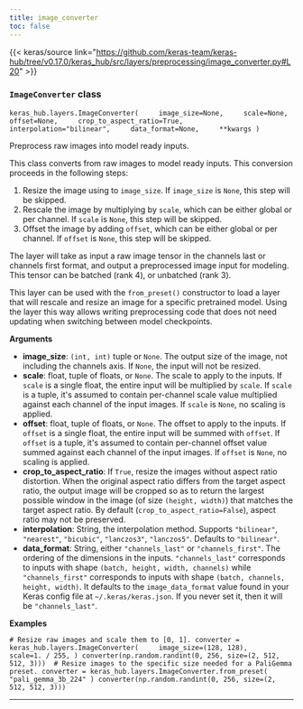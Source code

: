 ```yaml
---
title: image_converter
toc: false
---
```


{{< keras/source link="https://github.com/keras-team/keras-hub/tree/v0.17.0/keras_hub/src/layers/preprocessing/image_converter.py#L20" >}}

### `ImageConverter` class

`keras_hub.layers.ImageConverter(     image_size=None,     scale=None,     offset=None,     crop_to_aspect_ratio=True,     interpolation="bilinear",     data_format=None,     **kwargs )`

Preprocess raw images into model ready inputs.

This class converts from raw images to model ready inputs. This conversion proceeds in the following steps:

1.  Resize the image using to `image_size`. If `image_size` is `None`, this step will be skipped.
2.  Rescale the image by multiplying by `scale`, which can be either global or per channel. If `scale` is `None`, this step will be skipped.
3.  Offset the image by adding `offset`, which can be either global or per channel. If `offset` is `None`, this step will be skipped.

The layer will take as input a raw image tensor in the channels last or channels first format, and output a preprocessed image input for modeling. This tensor can be batched (rank 4), or unbatched (rank 3).

This layer can be used with the `from_preset()` constructor to load a layer that will rescale and resize an image for a specific pretrained model. Using the layer this way allows writing preprocessing code that does not need updating when switching between model checkpoints.

**Arguments**

- **image_size**: `(int, int)` tuple or `None`. The output size of the image, not including the channels axis. If `None`, the input will not be resized.
- **scale**: float, tuple of floats, or `None`. The scale to apply to the inputs. If `scale` is a single float, the entire input will be multiplied by `scale`. If `scale` is a tuple, it's assumed to contain per-channel scale value multiplied against each channel of the input images. If `scale` is `None`, no scaling is applied.
- **offset**: float, tuple of floats, or `None`. The offset to apply to the inputs. If `offset` is a single float, the entire input will be summed with `offset`. If `offset` is a tuple, it's assumed to contain per-channel offset value summed against each channel of the input images. If `offset` is `None`, no scaling is applied.
- **crop_to_aspect_ratio**: If `True`, resize the images without aspect ratio distortion. When the original aspect ratio differs from the target aspect ratio, the output image will be cropped so as to return the largest possible window in the image (of size `(height, width)`) that matches the target aspect ratio. By default (`crop_to_aspect_ratio=False`), aspect ratio may not be preserved.
- **interpolation**: String, the interpolation method. Supports `"bilinear"`, `"nearest"`, `"bicubic"`, `"lanczos3"`, `"lanczos5"`. Defaults to `"bilinear"`.
- **data_format**: String, either `"channels_last"` or `"channels_first"`. The ordering of the dimensions in the inputs. `"channels_last"` corresponds to inputs with shape `(batch, height, width, channels)` while `"channels_first"` corresponds to inputs with shape `(batch, channels, height, width)`. It defaults to the `image_data_format` value found in your Keras config file at `~/.keras/keras.json`. If you never set it, then it will be `"channels_last"`.

**Examples**

`# Resize raw images and scale them to [0, 1]. converter = keras_hub.layers.ImageConverter(     image_size=(128, 128),     scale=1. / 255, ) converter(np.random.randint(0, 256, size=(2, 512, 512, 3)))  # Resize images to the specific size needed for a PaliGemma preset. converter = keras_hub.layers.ImageConverter.from_preset(     "pali_gemma_3b_224" ) converter(np.random.randint(0, 256, size=(2, 512, 512, 3)))`

---
